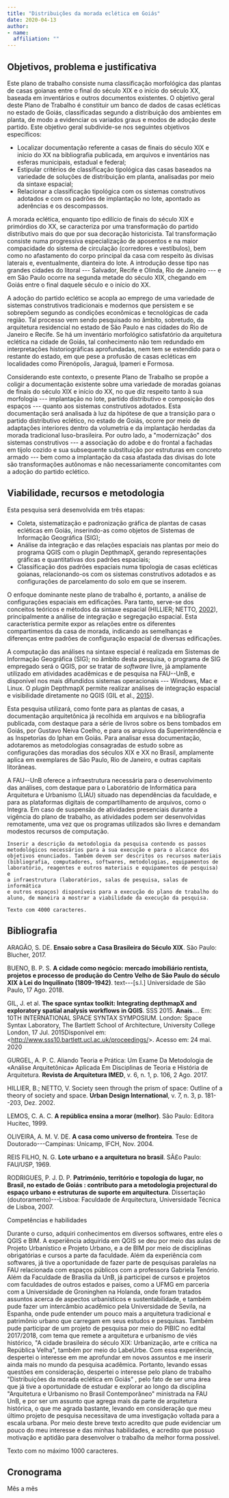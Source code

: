 ```yaml
---
title: "Distribuições da morada eclética em Goiás"
date: 2020-04-13
author:
- name: 
  affiliation: ""
---
```


## Objetivos, problema e justificativa

Este plano de trabalho consiste numa classificação morfológica das
plantas de casas goianas entre o final do século XIX e o início do
século XX, baseada em inventários e outros documentos existentes.
O objetivo geral deste Plano de Trabalho é constituir um banco de dados
de casas ecléticas no estado de Goiás, classificadas segundo a
distribuição dos ambientes em planta, de modo a evidenciar os variados
graus e modos de adoção deste partido. Este objetivo geral subdivide-se
nos seguintes objetivos específicos:

  - Localizar documentação referente a casas de finais do século XIX e
    início do XX na bibliografia publicada, em arquivos e inventários nas
    esferas municipais, estadual e federal;
  - Estipular critérios de classificação tipológica das casas baseados na
    variedade de soluções de distribuição em planta, analisadas por meio
    da sintaxe espacial;
  - Relacionar a classificação tipológica com os sistemas construtivos
    adotados e com os padrões de implantação no lote, apontado as
    aderências e os descompassos.

A morada eclética, enquanto tipo edilício de finais do século XIX e
primórdios do XX, se caracteriza por uma transformação do partido
distributivo mais do que por sua decoração historicista. Tal
transformação consiste numa progressiva especialização de aposentos e na
maior compacidade do sistema de circulação (corredores e vestíbulos),
bem como no afastamento do corpo principal da casa com respeito às
divisas laterais e, eventualmente, dianteira do lote. A introdução desse
tipo nas grandes cidades do litoral --- Salvador, Recife e Olinda, Rio
de Janeiro --- e em São Paulo ocorre na segunda metade do século XIX,
chegando em Goiás entre o final daquele século e o início do XX.

A adoção do partido eclético se acopla ao emprego de uma variedade de
sistemas construtivos tradicionais e modernos que persistem e se
sobrepõem segundo as condições econômicas e tecnológicas de cada região.
Tal processo vem sendo pesquisado no âmbito, sobretudo, da arquitetura
residencial no estado de São Paulo e nas cidades do Rio de Janeiro e
Recife. Se há um inventário morfológico satisfatório da arquitetura
eclética na cidade de Goiás, tal conhecimento não tem redundado em
interpretações historiográficas aprofundadas, nem tem se estendido para
o restante do estado, em que pese a profusão de casas ecléticas em
localidades como Pirenópolis, Jaraguá, Ipameri e Formosa.

Considerando este contexto, o presente Plano de Trabalho se propõe a
coligir a documentação existente sobre uma variedade de moradas goianas
de finais do século XIX e início do XX, no que diz respeito tanto à sua
morfologia --- implantação no lote, partido distributivo e composição
dos espaços --- quanto aos sistemas construtivos adotados. Esta
documentação será analisada à luz da hipótese de que a transição para o
partido distributivo eclético, no estado de Goiás, ocorre por meio de
adaptações interiores dentro da volumetria e da implantação herdadas da
morada tradicional luso-brasileira. Por outro lado, a "modernização" dos
sistemas construtivos --- a associação do adobe e do frontal a fachadas
em tijolo cozido e sua subsequente substituição por estruturas em
concreto armado --- bem como a implantação da casa afastada das divisas
do lote são transformações autônomas e não necessariamente concomitantes
com a adoção do partido eclético.

## Viabilidade, recursos e metodologia

Esta pesquisa será desenvolvida em três etapas:

  - Coleta, sistematização e padronização gráfica de plantas de casas
    ecléticas em Goiás, inserindo-as como objetos de Sistemas de
    Informação Geográfica (SIG);
  - Análise da integração e das relações espaciais nas plantas por meio do
    programa QGIS com o plugin DepthmapX, gerando representações gráficas
    e quantitativas dos padrões espaciais;
  - Classificação dos padrões espaciais numa tipologia de casas ecléticas
    goianas, relacionando-os com os sistemas construtivos adotados e as
    configurações de parcelamento do solo em que se inserem.

O enfoque dominante neste plano de trabalho é, portanto, a análise de
configurações espaciais em edificações. Para tanto, serve-se dos
conceitos teóricos e métodos da sintaxe espacial (HILLIER; NETTO, [2002](#ref-hillier:2002society)),
principalmente a análise de integração e segregação espacial. Esta
característica permite expor as relações entre os diferentes
compartimentos da casa de morada, indicando as semelhanças e diferenças
entre padrões de configuração espacial de diversas edificações.

A computação das análises na sintaxe especial é realizada em Sistemas de
Informação Geográfica (SIG); no âmbito desta pesquisa, o programa de SIG
empregado será o QGIS, por se tratar de *software* livre, já amplamente
utilizado em atividades acadêmicas e de pesquisa na FAU--UnB, e
disponível nos mais difundidos sistemas operacionais --- Windows, Mac e
Linux. O *plugin* DepthmapX permite realizar análises de integração
espacial e visibilidade diretamente no QGIS (GIL et al., [2015](#ref-gil:2015space10)).

Esta pesquisa utilizará, como fonte para as plantas de casas, a
documentação arquitetônica já recolhida em arquivos e na bibliografia
publicada, com destaque para a série de livros sobre os bens tombados em
Goiás, por Gustavo Neiva Coelho, e para os arquivos da Superintendência
e as Inspetorias do Iphan em Goiás. Para analisar essa documentação,
adotaremos as metodologias consagradas de estudo sobre as configurações
das moradias dos séculos XIX e XX no Brasil, amplamente aplica em
exemplares de São Paulo, Rio de Janeiro, e outras capitais litorâneas.

A FAU--UnB oferece a infraestrutura necessária para o desenvolvimento
das análises, com destaque para o Laboratório de Informática para
Arquitetura e Urbanismo (LIAU) situado nas dependências da faculdade, e
para as plataformas digitais de compartilhamento de arquivos, como o
Integra. Em caso de suspensão de atividades presenciais durante a
vigência do plano de trabalho, as atividades podem ser desenvolvidas
remotamente, uma vez que os programas utilizados são livres e demandam
modestos recursos de computação.

    Inserir a descrição da metodologia da pesquisa contendo os passos
    metodológicos necessários para a sua execução e para o alcance dos
    objetivos enunciados. Também devem ser descritos os recursos materiais
    (bibliografia, computadores, softwares, metodologias, equipamentos de
    laboratório, reagentes e outros materiais e equipamentos de pesquisa) e
    a infraestrutura (laboratórios, salas de pesquisa, salas de informática
    e outros espaços) disponíveis para a execução do plano de trabalho do
    aluno, de maneira a mostrar a viabilidade da execução da pesquisa.
    
    Texto com 4000 caracteres.

## Bibliografia

<div id="refs" class="references">

<div id="ref-aragao:2017ensaio">

ARAGÃO, S. DE. **Ensaio sobre a Casa Brasileira do Século XIX**. São Paulo: Blucher, 2017. 

</div>

<div id="ref-bueno:2018cidade">

BUENO, B. P. S. **A cidade como negócio: mercado imobiliário rentista, projetos e processo de produção do Centro Velho de São Paulo do século XIX à Lei do Inquilinato (1809-1942)**. text---\[s.l.\] Universidade de São Paulo, 17 Ago. 2018.

</div>

<div id="ref-gil:2015space10">

GIL, J. et al. **The space syntax toolkit: Integrating depthmapX and exploratory spatial analysis workflows in QGIS**. SSS 2015. **Anais**.... Em: 10TH INTERNATIONAL SPACE SYNTAX SYMPOSIUM. London: Space Syntax Laboratory, The Bartlett School of Architecture, University College London, 17 Jul. 2015Disponível em: \<<http://www.sss10.bartlett.ucl.ac.uk/proceedings/>\>. Acesso em: 24 mai. 2020

</div>

<div id="ref-gurgel:2017aliando6">

GURGEL, A. P. C. Aliando Teoria e Prática: Um Exame Da Metodologia de «Análise Arquitetônica» Aplicada Em Disciplinas de Teoria e História de Arquitetura. **Revista de Arquitetura IMED**, v. 6, n. 1, p. 106, 2 Ago. 2017. 

</div>

<div id="ref-hillier:2002society">

HILLIER, B.; NETTO, V. Society seen through the prism of space: Outline of a theory of society and space. **Urban Design International**, v. 7, n. 3, p. 181--203, Dez. 2002. 

</div>

<div id="ref-lemos:1999republica">

LEMOS, C. A. C. **A república ensina a morar (melhor)**. São Paulo: Editora Hucitec, 1999. 

</div>

<div id="ref-oliveira:2004casa">

OLIVEIRA, A. M. V. DE. **A casa como universo de fronteira**. Tese de Doutorado---Campinas: Unicamp, IFCH, Nov. 2004.

</div>

<div id="ref-reisfilho:1969lote">

REIS FILHO, N. G. **Lote urbano e a arquitetura no brasil**. SÃ£o Paulo: FAU/USP, 1969. 

</div>

<div id="ref-rodrigues:2007patrimonio">

RODRIGUES, P. J. D. P. **Património, território e topologia do lugar, no Brasil, no estado de Goiás : contributo para a metodologia projectural do espaço urbano e estruturas de suporte em arquitectura**. Dissertação (doutoramento)---Lisboa: Faculdade de Arquitectura, Universidade Técnica de Lisboa, 2007.

</div>

</div>

Competências e habilidades

Durante o curso, adquiri conhecimentos em diversos softwares, entre eles o QGIS e BIM. A experiência adquirida em QGIS se deu por meio das aulas de Projeto Urbanístico e Projeto Urbano, e a de BIM por meio de disciplinas obrigatórias e cursos a parte da faculdade. Além da experiência com softwares, já tive a oportunidade de fazer parte de pesquisas paralelas na FAU relacionada com espaços públicos com a professora Gabriela Tenório.
Além da Faculdade de Brasília da UnB, já participei de cursos e projetos com faculdades de outros estados e países, como a UFMG em parceria com a Universidade de Groninghen na Holanda, onde foram tratados assuntos acerca de aspectos urbanísticos e sustentabilidade, e também pude fazer um intercâmbio acadêmico pela Universidade de Sevila, na Espanha, onde pude entender um pouco mais a arquitetura tradicional e patrimônio urbano que carregam em seus estudos e pesquisas.
Também pude participar de um projeto de pesquisa por meio do PIBIC no edital 2017/2018, com tema que remete a arquitetura e urbanismo de viés histórico, "A cidade brasileira do século XIX: Urbanização, arte e crítica na República Velha", também por meio do LabeUrbe. Com essa experiência, despertei o interesse em me aprofundar em novos assuntos e me inserir ainda mais no mundo da pesquisa acadêmica.
Portanto, levando essas questões em consideração, despertei o interesse pelo plano de trabalho "Distribuições da morada eclética em Goiás" , pelo fato de ser uma área que já tive a oportunidade de estudar e explorar ao longo da disciplina "Arquitetura e Urbanismo no Brasil Contemporâneo" ministrada na FAU UnB, e por ser um assunto que agrega mais da parte de arquitetura histórica, o que me agrada bastante, levando em consideração que meu último projeto de pesquisa necessitava de uma investigação voltada para a escala urbana.
Por meio deste breve texto acredito que pude evidenciar um pouco do meu interesse e das minhas habilidades, e acredito que possuo motivação e aptidão para desenvolver o trabalho da melhor forma possível.

Texto com no máximo 1000 caracteres.

## Cronograma

Mês a mês

